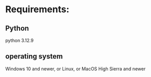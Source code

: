 # Requirements:
## Python
python 3.12.9
## operating system
Windows 10 and newer, or Linux, or MacOS High Sierra and newer
